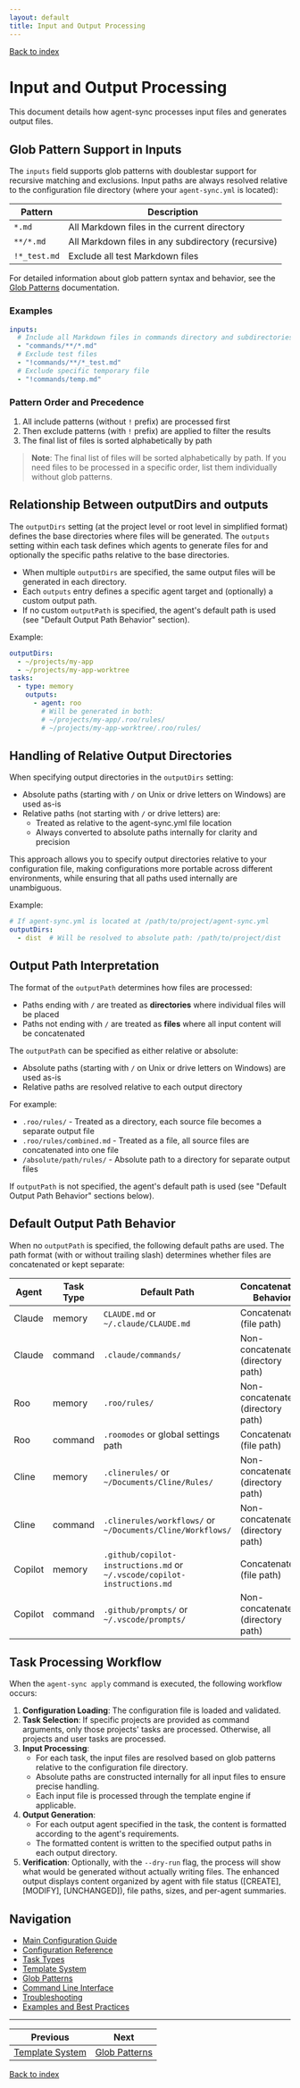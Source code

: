 ```yaml
---
layout: default
title: Input and Output Processing
---
```


[Back to index](index.md)

# Input and Output Processing

This document details how agent-sync processes input files and generates output files.

## Glob Pattern Support in Inputs

The `inputs` field supports glob patterns with doublestar support for recursive matching and exclusions. Input paths are always resolved relative to the configuration file directory (where your `agent-sync.yml` is located):

| Pattern | Description |
|---------|-------------|
| `*.md` | All Markdown files in the current directory |
| `**/*.md` | All Markdown files in any subdirectory (recursive) |
| `!*_test.md` | Exclude all test Markdown files |

For detailed information about glob pattern syntax and behavior, see the [Glob Patterns](glob-patterns.md) documentation.

### Examples

```yaml
inputs:
  # Include all Markdown files in commands directory and subdirectories
  - "commands/**/*.md"
  # Exclude test files
  - "!commands/**/*_test.md"
  # Exclude specific temporary file
  - "!commands/temp.md"
```

### Pattern Order and Precedence

1. All include patterns (without `!` prefix) are processed first
2. Then exclude patterns (with `!` prefix) are applied to filter the results
3. The final list of files is sorted alphabetically by path

> **Note**: The final list of files will be sorted alphabetically by path. If you need files to be processed in a specific order, list them individually without glob patterns.

## Relationship Between outputDirs and outputs

The `outputDirs` setting (at the project level or root level in simplified format) defines the base directories where files will be generated. The `outputs` setting within each task defines which agents to generate files for and optionally the specific paths relative to the base directories.

- When multiple `outputDirs` are specified, the same output files will be generated in each directory.
- Each `outputs` entry defines a specific agent target and (optionally) a custom output path.
- If no custom `outputPath` is specified, the agent's default path is used (see "Default Output Path Behavior" section).

Example:
```yaml
outputDirs:
  - ~/projects/my-app
  - ~/projects/my-app-worktree
tasks:
  - type: memory
    outputs:
      - agent: roo
        # Will be generated in both:
        # ~/projects/my-app/.roo/rules/
        # ~/projects/my-app-worktree/.roo/rules/
```

## Handling of Relative Output Directories

When specifying output directories in the `outputDirs` setting:

- Absolute paths (starting with `/` on Unix or drive letters on Windows) are used as-is
- Relative paths (not starting with `/` or drive letters) are:
  - Treated as relative to the agent-sync.yml file location
  - Always converted to absolute paths internally for clarity and precision

This approach allows you to specify output directories relative to your configuration file, making configurations more portable across different environments, while ensuring that all paths used internally are unambiguous.

Example:
```yaml
# If agent-sync.yml is located at /path/to/project/agent-sync.yml
outputDirs:
  - dist  # Will be resolved to absolute path: /path/to/project/dist
```

## Output Path Interpretation

The format of the `outputPath` determines how files are processed:

- Paths ending with `/` are treated as **directories** where individual files will be placed
- Paths not ending with `/` are treated as **files** where all input content will be concatenated

The `outputPath` can be specified as either relative or absolute:
- Absolute paths (starting with `/` on Unix or drive letters on Windows) are used as-is
- Relative paths are resolved relative to each output directory

For example:
- `.roo/rules/` - Treated as a directory, each source file becomes a separate output file
- `.roo/rules/combined.md` - Treated as a file, all source files are concatenated into one file
- `/absolute/path/rules/` - Absolute path to a directory for separate output files

If `outputPath` is not specified, the agent's default path is used (see "Default Output Path Behavior" sections below).

## Default Output Path Behavior

When no `outputPath` is specified, the following default paths are used. The path format (with or without trailing slash) determines whether files are concatenated or kept separate:

| Agent | Task Type | Default Path | Concatenation Behavior |
|-------|-----------|-------------|------------------------|
| Claude | memory | `CLAUDE.md` or `~/.claude/CLAUDE.md` | Concatenated (file path) |
| Claude | command | `.claude/commands/` | Non-concatenated (directory path) |
| Roo | memory | `.roo/rules/` | Non-concatenated (directory path) |
| Roo | command | `.roomodes` or global settings path | Concatenated (file path) |
| Cline | memory | `.clinerules/` or `~/Documents/Cline/Rules/` | Non-concatenated (directory path) |
| Cline | command | `.clinerules/workflows/` or `~/Documents/Cline/Workflows/` | Non-concatenated (directory path) |
| Copilot | memory | `.github/copilot-instructions.md` or `~/.vscode/copilot-instructions.md` | Concatenated (file path) |
| Copilot | command | `.github/prompts/` or `~/.vscode/prompts/` | Non-concatenated (directory path) |

## Task Processing Workflow
When the `agent-sync apply` command is executed, the following workflow occurs:

1. **Configuration Loading**: The configuration file is loaded and validated.
2. **Task Selection**: If specific projects are provided as command arguments, only those projects' tasks are processed. Otherwise, all projects and user tasks are processed.
3. **Input Processing**:
   - For each task, the input files are resolved based on glob patterns relative to the configuration file directory.
   - Absolute paths are constructed internally for all input files to ensure precise handling.
   - Each input file is processed through the template engine if applicable.
4. **Output Generation**:
   - For each output agent specified in the task, the content is formatted according to the agent's requirements.
   - The formatted content is written to the specified output paths in each output directory.
5. **Verification**: Optionally, with the `--dry-run` flag, the process will show what would be generated without actually writing files. The enhanced output displays content organized by agent with file status ([CREATE], [MODIFY], [UNCHANGED]), file paths, sizes, and per-agent summaries.

## Navigation

- [Main Configuration Guide](config.md)
- [Configuration Reference](config-reference.md)
- [Task Types](task-types.md)
- [Template System](templates.md)
- [Glob Patterns](glob-patterns.md)
- [Command Line Interface](cli.md)
- [Troubleshooting](troubleshooting.md)
- [Examples and Best Practices](examples.md)

---

| Previous | Next |
|----------|------|
| [Template System](templates.md) | [Glob Patterns](glob-patterns.md) |

[Back to index](index.md)